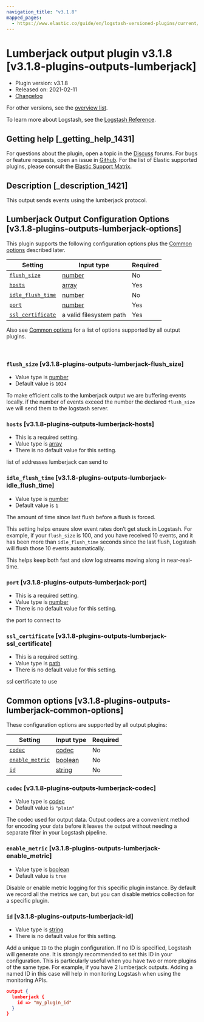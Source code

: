 ```yaml
---
navigation_title: "v3.1.8"
mapped_pages:
  - https://www.elastic.co/guide/en/logstash-versioned-plugins/current/v3.1.8-plugins-outputs-lumberjack.html
---
```


# Lumberjack output plugin v3.1.8 [v3.1.8-plugins-outputs-lumberjack]


* Plugin version: v3.1.8
* Released on: 2021-02-11
* [Changelog](https://github.com/logstash-plugins/logstash-output-lumberjack/blob/v3.1.8/CHANGELOG.md)

For other versions, see the [overview list](output-lumberjack-index.md).

To learn more about Logstash, see the [Logstash Reference](logstash://reference/index.md).

## Getting help [_getting_help_1431]

For questions about the plugin, open a topic in the [Discuss](http://discuss.elastic.co) forums. For bugs or feature requests, open an issue in [Github](https://github.com/logstash-plugins/logstash-output-lumberjack). For the list of Elastic supported plugins, please consult the [Elastic Support Matrix](https://www.elastic.co/support/matrix#matrix_logstash_plugins).


## Description [_description_1421]

This output sends events using the lumberjack protocol.


## Lumberjack Output Configuration Options [v3.1.8-plugins-outputs-lumberjack-options]

This plugin supports the following configuration options plus the [Common options](v3-1-8-plugins-outputs-lumberjack.md#v3.1.8-plugins-outputs-lumberjack-common-options) described later.

| Setting | Input type | Required |
| --- | --- | --- |
| [`flush_size`](v3-1-8-plugins-outputs-lumberjack.md#v3.1.8-plugins-outputs-lumberjack-flush_size) | [number](logstash://reference/configuration-file-structure.md#number) | No |
| [`hosts`](v3-1-8-plugins-outputs-lumberjack.md#v3.1.8-plugins-outputs-lumberjack-hosts) | [array](logstash://reference/configuration-file-structure.md#array) | Yes |
| [`idle_flush_time`](v3-1-8-plugins-outputs-lumberjack.md#v3.1.8-plugins-outputs-lumberjack-idle_flush_time) | [number](logstash://reference/configuration-file-structure.md#number) | No |
| [`port`](v3-1-8-plugins-outputs-lumberjack.md#v3.1.8-plugins-outputs-lumberjack-port) | [number](logstash://reference/configuration-file-structure.md#number) | Yes |
| [`ssl_certificate`](v3-1-8-plugins-outputs-lumberjack.md#v3.1.8-plugins-outputs-lumberjack-ssl_certificate) | a valid filesystem path | Yes |

Also see [Common options](v3-1-8-plugins-outputs-lumberjack.md#v3.1.8-plugins-outputs-lumberjack-common-options) for a list of options supported by all output plugins.

 

### `flush_size` [v3.1.8-plugins-outputs-lumberjack-flush_size]

* Value type is [number](logstash://reference/configuration-file-structure.md#number)
* Default value is `1024`

To make efficient calls to the lumberjack output we are buffering events locally. if the number of events exceed the number the declared `flush_size` we will send them to the logstash server.


### `hosts` [v3.1.8-plugins-outputs-lumberjack-hosts]

* This is a required setting.
* Value type is [array](logstash://reference/configuration-file-structure.md#array)
* There is no default value for this setting.

list of addresses lumberjack can send to


### `idle_flush_time` [v3.1.8-plugins-outputs-lumberjack-idle_flush_time]

* Value type is [number](logstash://reference/configuration-file-structure.md#number)
* Default value is `1`

The amount of time since last flush before a flush is forced.

This setting helps ensure slow event rates don’t get stuck in Logstash. For example, if your `flush_size` is 100, and you have received 10 events, and it has been more than `idle_flush_time` seconds since the last flush, Logstash will flush those 10 events automatically.

This helps keep both fast and slow log streams moving along in near-real-time.


### `port` [v3.1.8-plugins-outputs-lumberjack-port]

* This is a required setting.
* Value type is [number](logstash://reference/configuration-file-structure.md#number)
* There is no default value for this setting.

the port to connect to


### `ssl_certificate` [v3.1.8-plugins-outputs-lumberjack-ssl_certificate]

* This is a required setting.
* Value type is [path](logstash://reference/configuration-file-structure.md#path)
* There is no default value for this setting.

ssl certificate to use



## Common options [v3.1.8-plugins-outputs-lumberjack-common-options]

These configuration options are supported by all output plugins:

| Setting | Input type | Required |
| --- | --- | --- |
| [`codec`](v3-1-8-plugins-outputs-lumberjack.md#v3.1.8-plugins-outputs-lumberjack-codec) | [codec](logstash://reference/configuration-file-structure.md#codec) | No |
| [`enable_metric`](v3-1-8-plugins-outputs-lumberjack.md#v3.1.8-plugins-outputs-lumberjack-enable_metric) | [boolean](logstash://reference/configuration-file-structure.md#boolean) | No |
| [`id`](v3-1-8-plugins-outputs-lumberjack.md#v3.1.8-plugins-outputs-lumberjack-id) | [string](logstash://reference/configuration-file-structure.md#string) | No |

### `codec` [v3.1.8-plugins-outputs-lumberjack-codec]

* Value type is [codec](logstash://reference/configuration-file-structure.md#codec)
* Default value is `"plain"`

The codec used for output data. Output codecs are a convenient method for encoding your data before it leaves the output without needing a separate filter in your Logstash pipeline.


### `enable_metric` [v3.1.8-plugins-outputs-lumberjack-enable_metric]

* Value type is [boolean](logstash://reference/configuration-file-structure.md#boolean)
* Default value is `true`

Disable or enable metric logging for this specific plugin instance. By default we record all the metrics we can, but you can disable metrics collection for a specific plugin.


### `id` [v3.1.8-plugins-outputs-lumberjack-id]

* Value type is [string](logstash://reference/configuration-file-structure.md#string)
* There is no default value for this setting.

Add a unique `ID` to the plugin configuration. If no ID is specified, Logstash will generate one. It is strongly recommended to set this ID in your configuration. This is particularly useful when you have two or more plugins of the same type. For example, if you have 2 lumberjack outputs. Adding a named ID in this case will help in monitoring Logstash when using the monitoring APIs.

```json
output {
  lumberjack {
    id => "my_plugin_id"
  }
}
```



